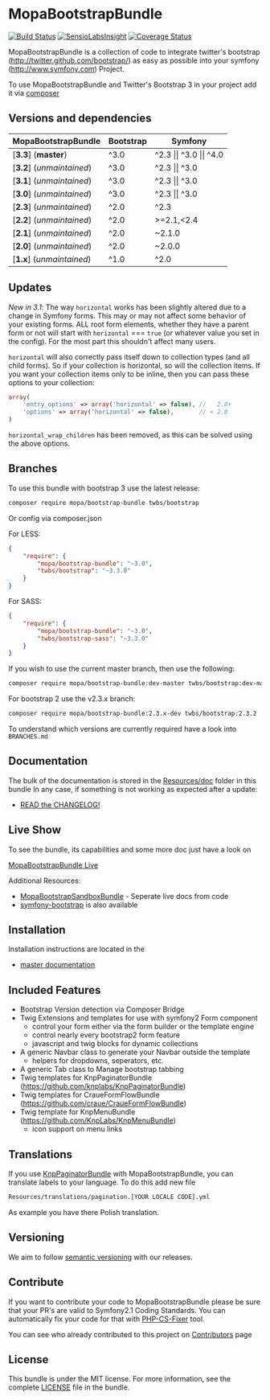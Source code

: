 MopaBootstrapBundle
===================

[![Build Status](https://travis-ci.org/phiamo/MopaBootstrapBundle.svg?branch=master)](https://travis-ci.org/phiamo/MopaBootstrapBundle)
[![SensioLabsInsight](https://insight.sensiolabs.com/projects/0a6dbd4c-714b-47a4-b662-254cdf6ec208/mini.png)](https://insight.sensiolabs.com/projects/0a6dbd4c-714b-47a4-b662-254cdf6ec208)
[![Coverage Status](https://coveralls.io/repos/phiamo/MopaBootstrapBundle/badge.svg)](https://coveralls.io/r/phiamo/MopaBootstrapBundle)

MopaBootstrapBundle is a collection of code to integrate twitter's bootstrap
(http://twitter.github.com/bootstrap/) as easy as possible into your symfony
(http://www.symfony.com) Project.

To use MopaBootstrapBundle and Twitter's Bootstrap 3 in your project add it via [composer](Resources/doc/install/1-getting-started.md)

Versions and dependencies
-------------------------

| MopaBootstrapBundle                                                                     | Bootstrap | Symfony                  |
| --------------------------------------------------------------------------------------- | --------- | ------------------------ |
| [**3.3**] (**master**)                                                                  | ^3.0      | ^2.3 \|\| ^3.0 \|\| ^4.0 |
| [**3.2**] (*unmaintained*)                                                              | ^3.0      | ^2.3 \|\| ^3.0           |
| [**3.1**] (*unmaintained*)                                                              | ^3.0      | ^2.3 \|\| ^3.0           |
| [**3.0**] (*unmaintained*)                                                              | ^3.0      | ^2.3 \|\| ^3.0           |
| [**2.3**] (*unmaintained*)                                                              | ^2.0      | ^2.3                     |
| [**2.2**] (*unmaintained*)                                                              | ^2.0      | >=2.1,<2.4               |
| [**2.1**] (*unmaintained*)                                                              | ^2.0      | ~2.1.0                   |
| [**2.0**] (*unmaintained*)                                                              | ^2.0      | ~2.0.0                   |
| [**1.x**] (*unmaintained*)                                                              | ^1.0      | ^2.0                     |

Updates
-------

*New in 3.1*: The way `horizontal` works has been slightly altered due to a change in Symfony forms. This may or may
not affect some behavior of your existing forms. ALL root form elements, whether they have a parent form or not will
start with `horizontal` === `true` (or whatever value you set in the config). For the most part this shouldn't affect many users.

`horizontal` will also correctly pass itself down to collection types (and all child forms). So if your collection is horizontal,
so will the collection items. If you want your collection items only to be inline, then you can pass these options to your collection:

```php
array(
    'entry_options' => array('horizontal' => false), //   2.8+
    'options' => array('horizontal' => false),       // < 2.8
)
```

`horizontal_wrap_children` has been removed, as this can be solved using the above options.


Branches
--------

To use this bundle with bootstrap 3 use the latest release:

```sh
composer require mopa/bootstrap-bundle twbs/bootstrap
```

Or config via composer.json

For LESS:

``` json
{
    "require": {
        "mopa/bootstrap-bundle": "~3.0",
        "twbs/bootstrap": "~3.3.0"
    }
}
```

For SASS:

``` json
{
    "require": {
        "mopa/bootstrap-bundle": "~3.0",
        "twbs/bootstrap-sass": "~3.3.0"
    }
}
```

If you wish to use the current master branch, then use the following:


```sh
composer require mopa/bootstrap-bundle:dev-master twbs/bootstrap:dev-master
```

For bootstrap 2 use the v2.3.x branch:

```sh
composer require mopa/bootstrap-bundle:2.3.x-dev twbs/bootstrap:2.3.2
```

To understand which versions are currently required have a look into `BRANCHES.md`

Documentation
-------------

The bulk of the documentation is stored in the [Resources/doc](Resources/doc) folder in this bundle
In any case, if something is not working as expected after a update:

* [READ the CHANGELOG!](https://github.com/phiamo/MopaBootstrapBundle/blob/master/CHANGELOG.md)

Live Show
---------

To see the bundle, its capabilities and some more doc just have a look on

[MopaBootstrapBundle Live](http://bootstrap.mohrenweiserpartner.de)

Additional Resources:

*  [MopaBootstrapSandboxBundle](http://github.com/phiamo/MopaBootstrapSandboxBundle) - Seperate live docs from code
*  [symfony-bootstrap](https://github.com/phiamo/symfony-bootstrap) is also available

Installation
------------

Installation instructions are located in the

* [master documentation](Resources/doc/install/1-getting-started.md)

Included Features
-----------------

* Bootstrap Version detection via Composer Bridge
* Twig Extensions and templates for use with symfony2 Form component
  * control your form either via the form builder or the template engine
  * control nearly every bootstrap2 form feature
  * javascript and twig blocks for dynamic collections
* A generic Navbar class to generate your Navbar outside the template
  * helpers for dropdowns, seperators, etc.
* A generic Tab class to Manage bootstrap tabbing
* Twig templates for KnpPaginatorBundle (https://github.com/knplabs/KnpPaginatorBundle)
* Twig templates for CraueFormFlowBundle (https://github.com/craue/CraueFormFlowBundle)
* Twig template for KnpMenuBundle (https://github.com/KnpLabs/KnpMenuBundle)
  * icon support on menu links

Translations
------------
If you use [KnpPaginatorBundle](https://github.com/KnpLabs/KnpPaginatorBundle) with MopaBootstrapBundle, you can translate labels to your language.
To do this add new file

```sh
Resources/translations/pagination.[YOUR LOCALE CODE].yml
```

As example you have there Polish translation.

Versioning
----------
We aim to follow [semantic versioning](http://semver.org) with our releases.

Contribute
----------
If you want to contribute your code to MopaBootstrapBundle please be sure that your PR's
are valid to Symfony2.1 Coding Standards. You can automatically fix your code for that
with [PHP-CS-Fixer](http://cs.sensiolabs.org) tool.

You can see who already contributed to this project on [Contributors](https://github.com/phiamo/MopaBootstrapBundle/contributors) page

License
-------

This bundle is under the MIT license. For more information, see the complete [LICENSE](Resources/meta/LICENSE) file in the bundle.
